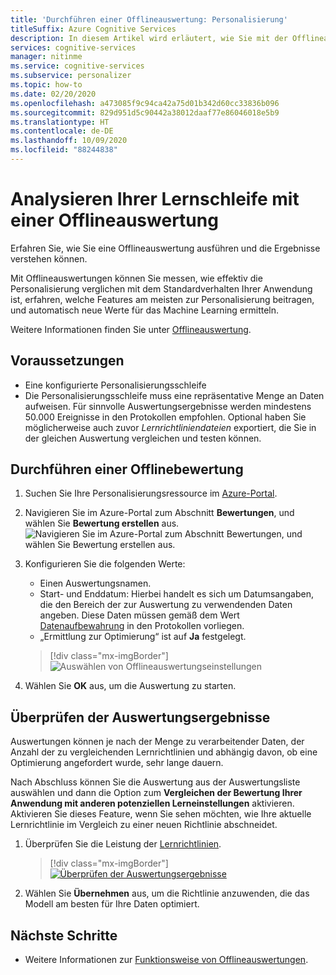 ```yaml
---
title: 'Durchführen einer Offlineauswertung: Personalisierung'
titleSuffix: Azure Cognitive Services
description: In diesem Artikel wird erläutert, wie Sie mit der Offlineauswertung die Effektivität Ihrer App messen und Ihre Lernschleife analysieren können.
services: cognitive-services
manager: nitinme
ms.service: cognitive-services
ms.subservice: personalizer
ms.topic: how-to
ms.date: 02/20/2020
ms.openlocfilehash: a473085f9c94ca42a75d01b342d60cc33836b096
ms.sourcegitcommit: 829d951d5c90442a38012daaf77e86046018e5b9
ms.translationtype: HT
ms.contentlocale: de-DE
ms.lasthandoff: 10/09/2020
ms.locfileid: "88244838"
---
```

# <a name="analyze-your-learning-loop-with-an-offline-evaluation"></a>Analysieren Ihrer Lernschleife mit einer Offlineauswertung

Erfahren Sie, wie Sie eine Offlineauswertung ausführen und die Ergebnisse verstehen können.

Mit Offlineauswertungen können Sie messen, wie effektiv die Personalisierung verglichen mit dem Standardverhalten Ihrer Anwendung ist, erfahren, welche Features am meisten zur Personalisierung beitragen, und automatisch neue Werte für das Machine Learning ermitteln.

Weitere Informationen finden Sie unter [Offlineauswertung](concepts-offline-evaluation.md).

## <a name="prerequisites"></a>Voraussetzungen

* Eine konfigurierte Personalisierungsschleife
* Die Personalisierungsschleife muss eine repräsentative Menge an Daten aufweisen. Für sinnvolle Auswertungsergebnisse werden mindestens 50.000 Ereignisse in den Protokollen empfohlen. Optional haben Sie möglicherweise auch zuvor _Lernrichtliniendateien_ exportiert, die Sie in der gleichen Auswertung vergleichen und testen können.

## <a name="run-an-offline-evaluation"></a>Durchführen einer Offlinebewertung

1. Suchen Sie Ihre Personalisierungsressource im [Azure-Portal](https://azure.microsoft.com/free/cognitive-services).
1. Navigieren Sie im Azure-Portal zum Abschnitt **Bewertungen**, und wählen Sie **Bewertung erstellen** aus.
    ![Navigieren Sie im Azure-Portal zum Abschnitt **Bewertungen**, und wählen Sie **Bewertung erstellen** aus.](./media/offline-evaluation/create-new-offline-evaluation.png)
1. Konfigurieren Sie die folgenden Werte:

    * Einen Auswertungsnamen.
    * Start- und Enddatum: Hierbei handelt es sich um Datumsangaben, die den Bereich der zur Auswertung zu verwendenden Daten angeben. Diese Daten müssen gemäß dem Wert [Datenaufbewahrung](how-to-settings.md) in den Protokollen vorliegen.
    * „Ermittlung zur Optimierung“ ist auf **Ja** festgelegt.

    > [!div class="mx-imgBorder"]
    > ![Auswählen von Offlineauswertungseinstellungen](./media/offline-evaluation/create-an-evaluation-form.png)

1. Wählen Sie **OK** aus, um die Auswertung zu starten.

## <a name="review-the-evaluation-results"></a>Überprüfen der Auswertungsergebnisse

Auswertungen können je nach der Menge zu verarbeitender Daten, der Anzahl der zu vergleichenden Lernrichtlinien und abhängig davon, ob eine Optimierung angefordert wurde, sehr lange dauern.

Nach Abschluss können Sie die Auswertung aus der Auswertungsliste auswählen und dann die Option zum **Vergleichen der Bewertung Ihrer Anwendung mit anderen potenziellen Lerneinstellungen** aktivieren. Aktivieren Sie dieses Feature, wenn Sie sehen möchten, wie Ihre aktuelle Lernrichtlinie im Vergleich zu einer neuen Richtlinie abschneidet.

1. Überprüfen Sie die Leistung der [Lernrichtlinien](concepts-offline-evaluation.md#discovering-the-optimized-learning-policy).

    > [!div class="mx-imgBorder"]
    > [![Überprüfen der Auswertungsergebnisse](./media/offline-evaluation/evaluation-results.png)](./media/offline-evaluation/evaluation-results.png#lightbox)

1. Wählen Sie **Übernehmen** aus, um die Richtlinie anzuwenden, die das Modell am besten für Ihre Daten optimiert.

## <a name="next-steps"></a>Nächste Schritte

* Weitere Informationen zur [Funktionsweise von Offlineauswertungen](concepts-offline-evaluation.md).
